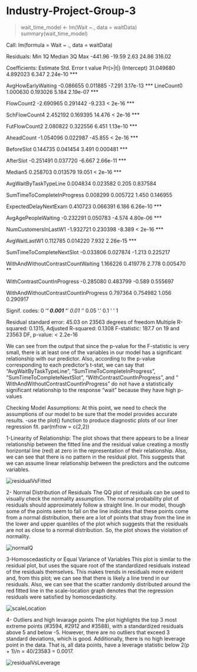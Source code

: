 # Industry-Project-Group-3
> wait_time_model <- lm(Wait ~., data = waitData)
> summary(wait_time_model)


Call:
  lm(formula = Wait ~ ., data = waitData)

Residuals:
  Min      1Q  Median      3Q     Max 
-441.96  -19.59    2.63   24.86  316.02 

Coefficients:
Estimate Std. Error t value Pr(>|t|)
(Intercept)                           31.049680   4.892023   6.347 2.24e-10 ***

AvgHowEarlyWaiting                    -0.086655   0.011885  -7.291 3.17e-13 ***
LineCount0                             1.000630   0.193026   5.184 2.19e-07 ***

FlowCount2                            -2.690965   0.291442  -9.233  < 2e-16 ***

SchFlowCount4                          2.452192   0.169395  14.476  < 2e-16 ***

FutFlowCount2                          2.080822   0.322556   6.451 1.13e-10 ***

AheadCount                            -1.054096   0.022987 -45.855  < 2e-16 ***

BeforeSlot                             0.144735   0.041454   3.491 0.000481 ***

AfterSlot                             -0.251491   0.037720  -6.667 2.66e-11 ***

Median5                                0.258703   0.013579  19.051  < 2e-16 ***

AvgWaitByTaskTypeLine                  0.004834   0.023582   0.205 0.837584

SumTimeToCompleteInProgress            0.008299   0.005722   1.450 0.146955

  ExpectedDelayNextExam                  0.410723   0.066391   6.186 6.26e-10 ***
  
 AvgAgePeopleWaiting                   -0.232291   0.050783  -4.574 4.80e-06 ***
 
 NumCustomersInLastW1                  -1.932721   0.230398  -8.389  < 2e-16 ***
 
 
  AvgWaitLastW1                          0.112785   0.014220   7.932 2.26e-15 ***
  
  SumTimeToCompleteNextSlot             -0.033806   0.027874  -1.213 0.225217
  
  WithAndWithoutContrastCountWaiting     1.166226   0.419776   2.778 0.005470 **
  
  WithContrastCountInProgress           -0.285080   0.483799  -0.589 0.555697
  
  WithAndWithoutContrastCountInProgress  0.797364   0.754982   1.056 0.290917
  
  Signif. codes:  0 ‘***’ 0.001 ‘**’ 0.01 ‘*’ 0.05 ‘.’ 0.1 ‘ ’ 1


Residual standard error: 45.03 on 23563 degrees of freedom
Multiple R-squared:  0.1315,	Adjusted R-squared:  0.1308 
F-statistic: 187.7 on 19 and 23563 DF,  p-value: < 2.2e-16

We can see from the output that since the p-value for the F-statistic is very small, there is at least one of the variables in our model has a significant relationship with our predictor.
Also, according to the p-value corresponding to each predictor’s t-stat, we can say that “AvgWaitByTaskTypeLine”, ”SumTimeToCompleteInProgress”, ”SumTimeToCompleteNextSlot”, “WithContrastCountInProgress”, and ” WithAndWithoutContrastCountInProgress” do not have a statistically significant relationship to the response “wait” because they have high p-values

Checking Model Assumptions:
At this point, we need to check the assumptions of our model to be sure that the model provides accurate results.
-use the plot() function to produce diagnostic plots of our liner regression fit.
par(mfrow = c(2,2))


1-Linearity of Relationship:
The plot shows that there appears to be a linear relationship between the fitted line and the residual value creating a mostly horizontal line (red) at zero in the representation of their relationship.
Also, we can see that there is no pattern in the residual plot. This suggests that we can assume linear relationship between the predictors and the outcome variables.

![residualVsFitted](https://user-images.githubusercontent.com/73409985/103451516-e40e2300-4c92-11eb-8383-47f90d1f4463.png)

2- Normal Distribution of Residuals
The QQ plot of residuals can be used to visually check the normality assumption. The normal probability plot of residuals should approximately follow a straight line.
In our model, though some of the points seem to fall on the line indicates that these points come from a normal distribution, there are a lot of points that stray from the line in the lower and upper quantiles of the plot which suggests that the residuals are not as close to a normal distribution. So, the plot shows the violation of normality.

![normalQ](https://user-images.githubusercontent.com/73409985/103451521-e96b6d80-4c92-11eb-93a6-4b0f82d8cfbb.png)

3-Homoscedasticity or Equal Variance of Variables
This plot is similar to the residual plot, but uses the square root of the standardized residuals instead of the residuals themselves. This makes trends in residuals more evident and, from this plot; we can see that there is likely a line trend in our residuals. Also, we can see that the scatter randomly distributed around the red fitted line in the scale-location graph denotes that the regression residuals were satisfied by homoscedasticity.

![scaleLocation](https://user-images.githubusercontent.com/73409985/103451524-ed978b00-4c92-11eb-94f3-88fd45037958.png)

4- Outliers and high levarage points
The plot highlights the top 3 most extreme points (#3594, #2912 and #3588), with a standardized residuals above 5 and below -5. However, there are no outliers that exceed 3 standard deviations, which is good.
Additionally, there is no high leverage point in the data. That is, all data points, have a leverage statistic below 2(p + 1)/n = 40/23583 = 0.0017.

![residualVsLeverage](https://user-images.githubusercontent.com/73409985/103451526-f0927b80-4c92-11eb-9b1e-f9d726ff7a1d.png)


